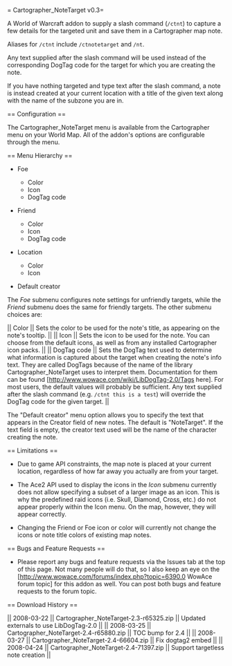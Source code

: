 = Cartographer_NoteTarget v0.3=

A World of Warcraft addon to supply a slash command (`/ctnt`) to capture a few details for the targeted unit and save them in a Cartographer map note.

Aliases for `/ctnt` include `/ctnotetarget` and `/nt`.

Any text supplied after the slash command will be used instead of the corresponding DogTag code for the target for which you are creating the note.

If you have nothing targeted and type text after the slash command, a note is instead created at your current location with a title of the given text along with the name of the subzone you are in.


== Configuration ==

The Cartographer_NoteTarget menu is available from the Cartographer menu on your World Map.  All of the addon's options are configurable through the menu.


== Menu Hierarchy ==

 * Foe
   * Color
   * Icon
   * DogTag code

 * Friend
   * Color
   * Icon
   * DogTag code

 * Location
   * Color
   * Icon

 * Default creator

The *Foe* submenu configures note settings for unfriendly targets, while the *Friend* submenu does the same for friendly targets.  The other submenu choices are:

|| Color || Sets the color to be used for the note's title, as appearing on the note's tooltip. ||
|| Icon || Sets the icon to be used for the note.  You can choose from the default icons, as well as from any installed Cartographer icon packs. ||
|| DogTag code || Sets the DogTag text used to determine what information is captured about the target when creating the note's info text.  They are called DogTags because of the name of the library Cartographer_NoteTarget uses to interpret them.  Documentation for them can be found [http://www.wowace.com/wiki/LibDogTag-2.0/Tags here].  For most users, the default values will probably be sufficient.  Any text supplied after the slash command (e.g. `/ctnt this is a test`) will override the DogTag code for the given target. ||

The "Default creator" menu option allows you to specify the text that appears in the Creator field of new notes.  The default is "NoteTarget".  If the text field is empty, the creator text used will be the name of the character creating the note.


== Limitations ==

 * Due to game API constraints, the map note is placed at your current location, regardless of how far away you actually are from your target.

 * The Ace2 API used to display the icons in the *Icon* submenu currently does not allow specifying a subset of a larger image as an icon.  This is why the predefined raid icons (i.e. Skull, Diamond, Cross, etc.) do not appear properly within the Icon menu.  On the map, however, they will appear correctly.

 * Changing the Friend or Foe icon or color will currently not change the icons or note title colors of existing map notes.


== Bugs and Feature Requests ==

 * Please report any bugs and feature requests via the Issues tab at the top of this page.  Not many people will do that, so I also keep an eye on the [http://www.wowace.com/forums/index.php?topic=6390.0 WowAce forum topic] for this addon as well.  You can post both bugs and feature requests to the forum topic.

== Download History ==

|| 2008-03-22 || Cartographer_NoteTarget-2.3-r65325.zip || Updated externals to use LibDogTag-2.0 ||
|| 2008-03-25 || Cartographer_NoteTarget-2.4-r65880.zip || TOC bump for 2.4 ||
|| 2008-03-27 || Cartographer_NoteTarget-2.4-66604.zip || Fix dogtag2 embed ||
|| 2008-04-24 || Cartographer_NoteTarget-2.4-71397.zip || Support targetless note creation ||

